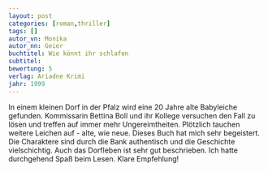 ```yaml
---
layout: post
categories: [roman,thriller]
tags: []
autor_vn: Monika
autor_nn: Geier
buchtitel: Wie könnt ihr schlafen
subtitel:
bewertung: 5
verlag: Ariadne Krimi
jahr: 1999
---
```


In einem kleinen Dorf in der Pfalz wird eine 20 Jahre alte Babyleiche gefunden. Kommissarin Bettina Boll und ihr Kollege versuchen den Fall zu lösen und treffen auf immer mehr Ungereimtheiten. Plötzlich tauchen weitere Leichen auf - alte, wie neue.
Dieses Buch hat mich sehr begeistert. Die Charaktere sind durch die Bank authentisch und die Geschichte vielschichtig. Auch das Dorfleben ist sehr gut beschrieben. Ich hatte durchgehend Spaß beim Lesen. Klare Empfehlung!
